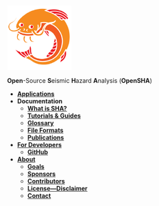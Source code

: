 [![OpenSHA](resources/opensha_logo_small.png)](Home)

**Open**-Source **S**eismic **H**azard **A**nalysis (**OpenSHA**)

* **[Applications](Applications)**
* **Documentation**
  * **[What is SHA?](Overview)**
  * **[Tutorials & Guides](Tutorials)**
  * **[Glossary](Glossary)**
  * **[File Formats](File-Formats)**
  * **[Publications](Publications)**
* **[For Developers](Developers)**
  * **[GitHub](https://github.com/opensha/)**
* **[About](Home)**
  * **[Goals](Goals)**
  * **[Sponsors](Sponsors)**
  * **[Contributors](Contributors)**
  * **[License&mdash;Disclaimer](License-Disclaimer)**
  * **[Contact](Home#contact-us)**
